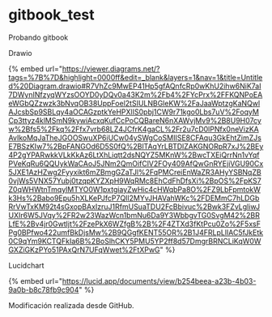 # gitbook\_test

Probando gitbook

Drawio

{% embed url="https://viewer.diagrams.net/?tags=%7B%7D&highlight=0000ff&edit=_blank&layers=1&nav=1&title=Untitled%20Diagram.drawio#R7VhZc9MwEP41Hp5gfAQnfcRp0wKhU2ihw6NiK7aI7DWynINfzyqWYzsOOYD0yDQv0a43K2m%2Fb4%2FYcPrx%2FFKQNPoEAeWGbQZzwzk3bNvqOB38UppFoel2tSIULNBGleKW%2FaJaaWptzgKaNQwlAJcsbSp9SBLqy4aOCAGzptkYeHPXlIS0pbj1CW9r71kgo0Lbs7uV%2FoqyMCp3ttyz4klMSmN9kywiAcxqKufCcPoCQBareN6nXAWvjMv9%2B8U9H07cyw%2Bfs5%2Fkq%2Ffx7vrb68LZ4JCfrK4gaCL%2Fr2u7cD0lPNfx0neVizKAAvIkoMqJaTheJGOOSwuXP6iUCw04ySWgCoSMIISE8CFAqu3GkEhtZimZJsE7BSzKIw7%2BpFANGOd6D5S0fQ%2BlTAqYrLBTDlZAKGNORpR7xJ%2BEy4P2gYPARwkkVLkKkAz6LtXhLiqtt2dsNQYZ5MKnW%2BwcTXEiQrrNn1vYqfPVeKqRu6QQUykWaCAoJ5JNm2QmOifClV2FOy409AfQwGnRYEjiVGU90Cx5JXE1AzHZwg2Fyyxikt6mZBmgGZaTJl%2FqPMCreiEnWaZR3AHyYSBNqZB0vjWs5VNX57Yubj0tzqpKYZXpH9WqRMc8EhCdFhDfsXi%2BpOS%2FpKS7Z0qWHWtnTmqylMTYO0W1pxtgiayZwHic4cHWqbPa8O%2FZ9LbFpmtokWk3Hs%2Babo9Epu5hXLKePJfcP7QIl2MYvJHAVahWKc%2FDEMmC7hLDGbRrVwTxKM92t4sGxopBAxIzruJ1RfmUSuaTDU2FcBbivuc%2Bwk3FZvLgliwJUXIr6W5JVqy%2FR2w23WazWcn1bmNu6Da9Y3WbbgvTG0SvgM42%2BRLfE%2Bv4jr0Gwtljt%2FzePkX6WZfgB%2B%2F4ZTXd3fKtPcu0Zo%2F5xsFPg0BPfwo422umfBkDjsMw%2B9QGgfKENT55OR%2B1J4FRLpLlIAC5fJkEtk0C9qYm9KCTQFkIa6B%2BoSlhCKY5PMU5YP2ff8d57DmgrBRNCLiKqW0WGXZiGKzPYo51PAxQrN7UFqWwet%2FtXPwG" %}

Lucidchart

{% embed url="https://lucid.app/documents/view/b254beea-a23b-4b03-9a0b-b8c78fb9c904" %}

Modificación realizada desde GitHub.
